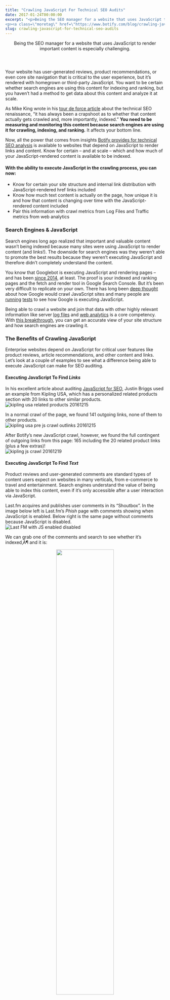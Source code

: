 ```yaml
---
title: "Crawling JavaScript For Technical SEO Audits"
date: 2017-01-24T00:00:00
excerpt: "<p>Being the SEO manager for a website that uses JavaScript to render important content is especially challenging. Your website has user-generated reviews, product recommendations, or even core site navigation that is critical to the user experience, but it&#8217;s rendered with homegrown or third-party JavaScript. You want to be certain whether search engines are using this&hellip; </p>
<p><a class=\"moretag\" href=\"https://www.botify.com/blog/crawling-javascript-for-technical-seo-audits\">Read the full article</a></p>"
slug: crawling-javascript-for-technical-seo-audits
---
```


<header class="text-center">
<div class="flex items-center justify-center my-3"><span style="font-size: inherit;">Being the SEO manager for a website that uses JavaScript to render important content is especially challenging.</span></div>
</header>
<p>Your website has user-generated reviews, product recommendations, or even core site navigation that is critical to the user experience, but it&#8217;s rendered with homegrown or third-party JavaScript. You want to be certain whether search engines are using this content for indexing and ranking, but you haven&#8217;t had a method to get data about this content and analyze it at scale.</p>
<p>As Mike King wrote in his <a href="https://moz.com/blog/the-technical-seo-renaissance">tour de force article</a> about the technical SEO renaissance, &#8220;it has always been a crapshoot as to whether that content actually gets crawled and, more importantly, indexed.&#8221; <strong>You need to be measuring and monitoring this content because search engines are using it for crawling, indexing, and ranking.</strong> It affects your bottom line.</p>
<p>Now, all the power that comes from insights <a href="https://www.botify.com/blog/breaking-news-botify-announces-javascript-crawl">Botify provides for technical SEO analysis</a> is available to websites that depend on JavaScript to render links and content. Know for certain &#8211; and at scale &#8211; which and how much of your JavaScript-rendered content is available to be indexed.</p>
<h4 id="with-the-ability-to-execute-javascript-in-the-crawling-process-you-can-now-">With the ability to execute JavaScript in the crawling process, you can now:</h4>
<ul>
<li>Know for certain your site structure and internal link distribution with JavaScript-rendered href links included</li>
<li>Know how much text content is actually on the page, how unique it is and how that content is changing over time with the JavaScript-rendered content included</li>
<li>Pair this information with crawl metrics from Log Files and Traffic metrics from web analytics</li>
</ul>
<h3 id="search-engines-javascript">Search Engines &amp; JavaScript</h3>
<p>Search engines long ago realized that important and valuable content wasn&#8217;t being indexed because many sites were using JavaScript to render content (and links!). The downside for search engines was they weren&#8217;t able to promote the best results because they weren&#8217;t executing JavaScript and therefore didn&#8217;t completely understand the content.</p>
<p>You know that Googlebot is executing JavaScript and rendering pages &#8211; and has been <a href="https://webmasters.googleblog.com/2014/05/understanding-web-pages-better.html">since 2014</a>, at least. The proof is your indexed and ranking pages and the fetch and render tool in Google Search Console. But it&#8217;s been very difficult to replicate on your own. There has long been <a href="http://ipullrank.com/googlebot-is-chrome/">deep thought</a> about how Google would crawl JavaScript sites and many people are <a href="http://searchengineland.com/tested-googlebot-crawls-JavaScript-heres-learned-220157">running</a> <a href="http://jscrawlability.com/">tests</a> to see how Google is executing JavaScript.</p>
<p>Being able to crawl a website and join that data with other highly relevant information like server <a href="https://www.botify.com/platform/botify-analytics/loganalyzer">log files</a> and <a href="https://www.botify.com/platform/botify-analytics/engagementanalytics">web analytics</a> is a core competency. With <a href="https://www.botify.com/blog/breaking-news-botify-announces-javascript-crawl">this breakthrough</a>, you can get an accurate view of your site structure and how search engines are crawling it.</p>
<h3 id="the-benefits-of-crawling-javascript">The Benefits of Crawling JavaScript</h3>
<p>Enterprise websites depend on JavaScript for critical user features like product reviews, article recommendations, and other content and links. Let&#8217;s look at a couple of examples to see what a difference being able to execute JavaScript can make for SEO auditing.</p>
<h4 id="executing-javascript-to-find-links">Executing JavaScript To Find <em>Links</em></h4>
<p>In his excellent article about auditing <a href="https://www.briggsby.com/auditing-javascript-for-seo/">JavaScript for SEO</a>, Justin Briggs used an example from Kipling USA, which has a personalized related products section with 20 links to other similar products.<br />
<img decoding="async" src="//images.contentful.com/x3pujrb0lw7o/3lLbOsiwWccm4Mg0GiC60a/95b93d753bfff39084796a4fb5c44100/kipling_usa_related_products_20161215.png" alt="kipling usa related products 20161215" /></p>
<p>In a normal crawl of the page, we found 141 outgoing links, none of them to other products.<br />
<img decoding="async" src="//images.contentful.com/x3pujrb0lw7o/1FUU526rn2sg0KW0kQmkEW/c395a761c564e92de7f8a99d00351c19/kipling_usa_pre_js_crawl_outlinks_20161215.png" alt="kipling usa pre js crawl outlinks 20161215" /></p>
<p>After Botify&#8217;s new JavaScript crawl, however, we found the full contingent of outgoing links from this page: 165 including the 20 related product links (plus a few extras)!<br />
<img decoding="async" src="//images.contentful.com/x3pujrb0lw7o/6fGpHLcO0oAMAsWKaCmWSg/40a6b01de6d8181e45811903077b7669/kipling_js_crawl_20161219.png" alt="kipling js crawl 20161219" /></p>
<h4 id="executing-javascript-to-find-text">Executing JavaScript To Find <em>Text</em></h4>
<p>Product reviews and user-generated comments are standard types of content users expect on websites in many verticals, from e-commerce to travel and entertainment. Search engines understand the value of being able to index this content, even if it&#8217;s only accessible after a user interaction via JavaScript.</p>
<p>Last.fm acquires and publishes user comments in its &#8220;Shoutbox&#8221;. In the image below left is Last.fm&#8217;s <em>Phish</em> page with comments showing when JavaScript is enabled. Below right is the same page without comments because JavaScript is disabled.<br />
<img decoding="async" src="//images.contentful.com/x3pujrb0lw7o/4MpTBS3CRO84ws64CsU6W6/9bc26c891ea6a19cbd67bd77d86c5e23/Last_FM_with_JS_enabled_disabled.png" alt="Last FM with JS enabled disabled" /></p>
<p>We can grab one of the comments and search to see whether it&#8217;s indexed‚Ä¶ and it is:</p>
<p><center><img decoding="async" src="https://gm01botify.wpengine.com/wp-content/uploads/2020/01/google_last_fm_comment_indexed_20161215.png" width="60%" /></center></p>
<p>We created a custom HTML extract to capture the number of comments (using <code></code></p>
<p><code><br />
</code></p>
<div class="shout-body"><code></code>) on the Last.fm page as well as the amount of content overall. In our normal crawl, we found no comments.<br />
<img decoding="async" src="//images.contentful.com/x3pujrb0lw7o/6rgMjKU5H2OcciS4g6Mms6/6819f10eb418f9e0c28e4a1b31659c39/botify_url_explorer_last_fm_phish_pre_js_crawl_20161215.png" alt="botify url explorer last fm phish pre js crawl 20161215" /></p>
<p>But in our JavaScript crawl of the same page we found:<br />
<img decoding="async" src="//images.contentful.com/x3pujrb0lw7o/6EekhW5Z04A80ama4mqe4q/6ac4f7d7a0d78e150bedffead8011670/last_fm_js_crawl_content_change_20161219.png" alt="last fm js crawl content change 20161219" /></p>
<p>Success &#8211; 11 comments found! Now we can evaluate on-page content in a way that is much more similar to how search engines do than we could before.</p>
<h3 id="botify-javascript-crawler">Botify JavaScript Crawler</h3>
<p><strong>What Botify&#8217;s JavaScript crawler can do:</strong></p>
<ul>
<li>Respect robots.txt rules</li>
<li>Capture and evaluate <strong>text content</strong> rendered with JavaScript</li>
<li>Capture and follow <strong>href links</strong> rendered with JavaScript</li>
<li>Be configured to not execute certain JS files, such as web analytics (to avoid inflating traffic metrics)</li>
<li>Caches resources to reduce load on the website</li>
</ul>
<p><strong>Coming soon, to get even more value from crawling JavaScript:</strong></p>
<ul>
<li>Capture and follow links created using onClick or other handlers</li>
<li>Render JS content that only loads in response to request from specific user agents</li>
</ul>
<p>Executing JavaScript to render a page takes longer and puts more stress on your website because of the multiple resource requests per page. It is recommended to begin by focusing on subsets of your website that most depend on JavaScript, to see what SEO opportunities are lying in wait!</p>
</div>
